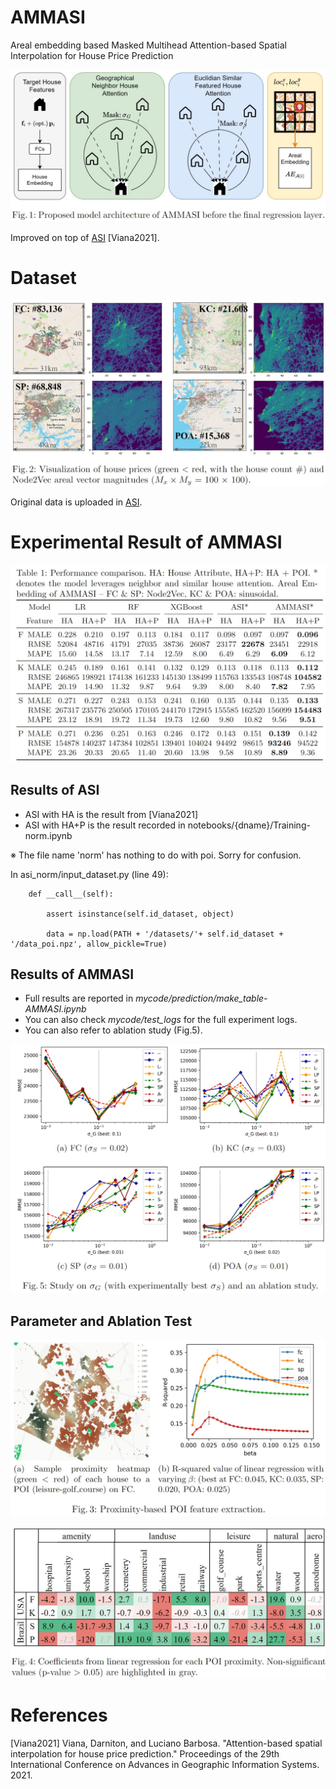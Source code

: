 # AMMASI
Areal embedding based Masked Multihead Attention-based Spatial Interpolation for House Price Prediction

![table1-performance-comparison](figs/fig1-proposed-model.jpg)

Improved on top of [ASI](https://github.com/darniton/ASI/) [Viana2021].

# Dataset

![table1-performance-comparison](figs/fig2-areal-embedding.jpg)

Original data is uploaded in [ASI](https://github.com/darniton/ASI/).


# Experimental Result of AMMASI

![table1-performance-comparison](figs/table1-performance-comparison.jpg)




## Results of ASI
* ASI with HA is the result from [Viana2021]
* ASI with HA+P is the result recorded in notebooks/{dname}/Training-norm.ipynb

※ The file name 'norm' has nothing to do with poi. Sorry for confusion.

In asi_norm/input_dataset.py (line 49): 
```
    def __call__(self):

        assert isinstance(self.id_dataset, object)

        data = np.load(PATH + '/datasets/'+ self.id_dataset + '/data_poi.npz', allow_pickle=True)

```

## Results of AMMASI

* Full results are reported in *mycode/prediction/make_table-AMMASI.ipynb*
* You can also check *mycode/test_logs* for the full experiment logs.
* You can also refer to ablation study (Fig.5).

![table1-performance-comparison](figs/fig5-sigma-study.jpg)


## Parameter and Ablation Test


![table1-performance-comparison](figs/fig3-poi-proximity.jpg)

![table1-performance-comparison](figs/fig4-poi-coefficient.jpg)





# References

[Viana2021] Viana, Darniton, and Luciano Barbosa. "Attention-based spatial interpolation for house price prediction." Proceedings of the 29th International Conference on Advances in Geographic Information Systems. 2021.